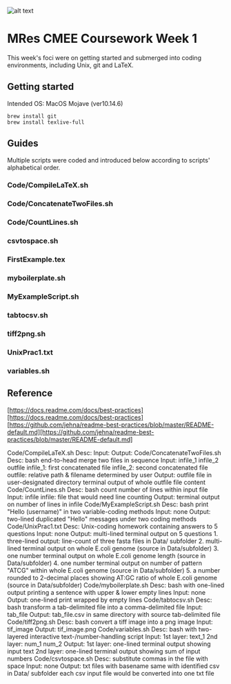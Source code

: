 ![alt text](https://unichoices.co.uk/wp-content/uploads/2015/09/Imperial-College-London.jpg)

# MRes CMEE Coursework Week 1

This week's foci were on getting started and submerged into coding environments, including Unix, git and LaTeX.  

## Getting started

Intended OS: MacOS Mojave (ver10.14.6)  
```
brew install git
brew install texlive-full
```

## Guides

Multiple scripts were coded and introduced below according to scripts' alphabetical order.  

### Code/CompileLaTeX.sh

### Code/ConcatenateTwoFiles.sh

### Code/CountLines.sh

### csvtospace.sh

### FirstExample.tex

### myboilerplate.sh

### MyExampleScript.sh

### tabtocsv.sh

### tiff2png.sh

### UnixPrac1.txt

### variables.sh

## Reference

[https://docs.readme.com/docs/best-practices][https://docs.readme.com/docs/best-practices]  
[https://github.com/jehna/readme-best-practices/blob/master/README-default.md][https://github.com/jehna/readme-best-practices/blob/master/README-default.md]  

Code/CompileLaTeX.sh
    Desc:
    Input:
    Output:
Code/ConcatenateTwoFiles.sh
    Desc: bash end-to-head merge two files in sequence
    Input: infile_1 infile_2 outfile
        infile_1: first concatenated file
        infile_2: second concatenated file
        outfile: relative path & filename determined by user
    Output:
        outfile file in user-designated directory
        terminal output of whole outfile file content
Code/CountLines.sh
    Desc: bash count number of lines within input file
    Input: infile
        infile: file that would need line counting
    Output: terminal output on number of lines in infile
Code/MyExampleScript.sh
    Desc: bash print "Hello (username)" in two variable-coding methods
    Input: none
    Output: two-lined duplicated "Hello" messages under two coding methods
Code/UnixPrac1.txt
    Desc: Unix-coding homework containing answers to 5 questions
    Input: none
    Output: multi-lined terminal output on 5 questions
        1. three-lined output: line-count of three fasta files in Data/ subfolder
        2. multi-lined terminal output on whole E.coli genome (source in Data/subfolder)
        3. one number terminal output on whole E.coli genome length (source in Data/subfolder)
        4. one number terminal output on number of pattern "ATCG" within whole E.coli genome (source in Data/subfolder)
        5. a number rounded to 2-decimal places showing AT:GC ratio of whole E.coli genome (source in Data/subfolder)
Code/myboilerplate.sh
    Desc: bash with one-lined output printing a sentence with upper & lower empty lines
    Input: none
    Output: one-lined print wrapped by empty lines
Code/tabtocsv.sh
    Desc: bash transform a tab-delimited file into a comma-delimited file
    Input: tab_file
    Output: tab_file.csv in same directory with source tab-delimited file
Code/tiff2png.sh
    Desc: bash convert a tiff image into a png image
    Input: tif_image
    Output: tif_image.png
Code/variables.sh
    Desc: bash with two-layered interactive text-/number-handling script
    Input:
        1st layer: text_1
        2nd layer: num_1 num_2
    Output:
        1st layer: one-lined terminal output showing input text
        2nd layer: one-lined terminal output showing sum of input numbers
Code/csvtospace.sh
    Desc: substitute commas in the file with space
    Input: none
    Output:
        txt files with basename same with identified csv in Data/ subfolder
        each csv input file would be converted into one txt file  

[https://docs.readme.com/docs/best-practices]:https://docs.readme.com/docs/best-practices
[https://github.com/jehna/readme-best-practices/blob/master/README-default.md]:https://github.com/jehna/readme-best-practices/blob/master/README-default.md
